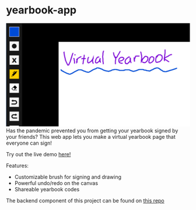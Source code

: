 # yearbook-app

![screenshot](https://raw.githubusercontent.com/ericx20/yearbook-app/master/assets/img/screenshot.png)
Has the pandemic prevented you from getting your yearbook signed by your friends?
This web app lets you make a virtual yearbook page that everyone can sign!

Try out the live demo [here!](https://ericx20.github.io/assets/yearbook-app-demo/index.html)

Features:

- Customizable brush for signing and drawing
- Powerful undo/redo on the canvas
- Shareable yearbook codes

The backend component of this project can be found on [this repo](https://github.com/ericx20/yearbook-server)
